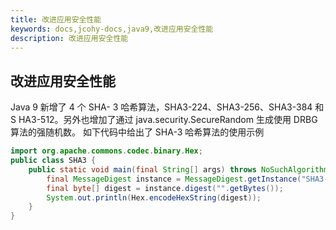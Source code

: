 ```yaml
---
title: 改进应用安全性能
keywords: docs,jcohy-docs,java9,改进应用安全性能
description: 改进应用安全性能
---
```


## 改进应用安全性能
Java 9 新增了 4 个 SHA- 3 哈希算法，SHA3-224、SHA3-256、SHA3-384 和 S HA3-512。另外也增加了通过 java.security.SecureRandom 生成使用 DRBG 算法的强随机数。 如下代码中给出了 SHA-3 哈希算法的使用示例
```java
import org.apache.commons.codec.binary.Hex; 
public class SHA3 { 
    public static void main(final String[] args) throws NoSuchAlgorithmException { 
        final MessageDigest instance = MessageDigest.getInstance("SHA3-224"); 
        final byte[] digest = instance.digest("".getBytes()); 
        System.out.println(Hex.encodeHexString(digest)); 
    } 
}
```
